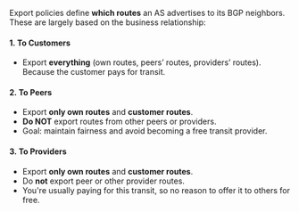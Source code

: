 Export policies define **which routes** an AS advertises to its BGP neighbors. These are largely based on the business relationship:

#### 1. **To Customers**

- Export **everything** (own routes, peers’ routes, providers’ routes).
	 Because the customer pays for transit.

#### 2. **To Peers**

- Export **only own routes** and **customer routes**.
- **Do NOT** export routes from other peers or providers.
- Goal: maintain fairness and avoid becoming a free transit provider.

#### 3. **To Providers**

- Export **only own routes** and **customer routes**.
- Do **not** export peer or other provider routes.
- You're usually paying for this transit, so no reason to offer it to others for free.